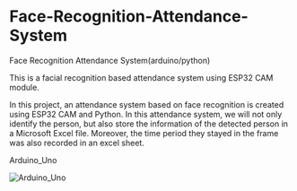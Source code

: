 # Face-Recognition-Attendance-System
Face Recognition Attendance System(arduino/python)

This is a facial recognition based attendance system using ESP32 CAM module.

In this project, an attendance system based on face recognition is created using ESP32 CAM and Python.
In this attendance system, we will not only identify the person, but also store the information of the detected person in a Microsoft Excel file. Moreover, the time period they stayed in the frame was also recorded in an excel sheet.

Arduino_Uno

![Arduino_Uno](https://user-images.githubusercontent.com/121779329/213203164-a3fe2ea3-b0b8-4a9f-bbb0-0790d5512f4f.jpg)
